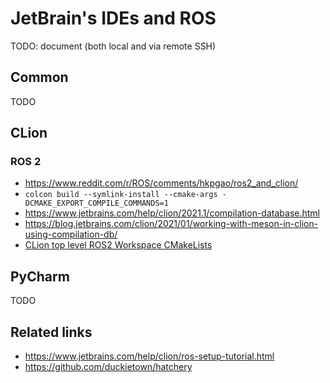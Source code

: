 # JetBrain's IDEs and ROS

TODO: document (both local and via remote SSH)


## Common

TODO


## CLion

### ROS 2

* https://www.reddit.com/r/ROS/comments/hkpgao/ros2_and_clion/
* `colcon build --symlink-install --cmake-args -DCMAKE_EXPORT_COMPILE_COMMANDS=1`
* https://www.jetbrains.com/help/clion/2021.1/compilation-database.html
* https://blog.jetbrains.com/clion/2021/01/working-with-meson-in-clion-using-compilation-db/
* [CLion top level ROS2 Workspace CMakeLists](https://gist.github.com/rotu/1eac858b808b82bbf1b475f515e91636)


## PyCharm

TODO


## Related links

* https://www.jetbrains.com/help/clion/ros-setup-tutorial.html
* https://github.com/duckietown/hatchery
